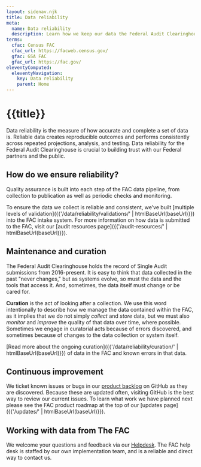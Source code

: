 ```yaml
---
layout: sidenav.njk
title: Data reliability
meta:
  name: Data reliability
  description: Learn how we keep our data the Federal Audit Clearinghouse reliable.
terms:
  cfac: Census FAC
  cfac_url: https://facweb.census.gov/
  gfac: GSA FAC
  gfac_url: https://fac.gov/
eleventyComputed:
  eleventyNavigation:
    key: Data reliability
    parent: Home
---
```



# {{title}}

Data reliability is the measure of how accurate and complete a set of data is. Reliable data creates reproducible outcomes and performs consistently across repeated projections, analysis, and testing. Data reliability for the Federal Audit Clearinghouse is crucial to building trust with our Federal partners and the public.

## How do we ensure reliability?

Quality assurance is built into each step of the FAC data pipeline, from collection to publication as well as periodic checks and monitoring.

To ensure the data we collect is reliable and consistent, we’ve built [multiple levels of validation]({{'/data/reliability/validations/' | htmlBaseUrl(baseUrl)}}) into the FAC intake system. For more information on how data is submitted to the FAC, visit our [audit resources page]({{'/audit-resources/' | htmlBaseUrl(baseUrl)}}). 

## Maintenance and curation

The Federal Audit Clearinghouse holds the record of Single Audit submissions from 2016-present. It is easy to think that data collected in the past "never changes," but as systems evolve, so must the data and the tools that access it. And, sometimes, the data itself must change or be cared for. 

**Curation** is the act of looking after a collection. We use this word intentionally to describe how we manage the data contained within the FAC, as it implies that we do not simply *collect* and *store* data, but we must also *monitor* and *improve* the quality of that data over time, where possible. Sometimes we engage in curatorial acts because of errors discovered, and sometimes because of changes to the data collection or system itself.

[Read more about the ongoing curation]({{'/data/reliability/curation/' | htmlBaseUrl(baseUrl)}}) of data in the FAC and known errors in that data. 

## Continuous improvement

We ticket known issues or bugs in our [product backlog](https://github.com/orgs/GSA-TTS/projects/11/views/6?filterQuery=is%3Aopen+status%3ABacklog) on GitHub as they are discovered. Because these are updated often, visiting GitHub is the best way to review our current issues. To learn what work we have planned next please see the FAC product roadmap at the top of our [updates page]({{'/updates/' | htmlBaseUrl(baseUrl)}}).

## Working with data from The FAC

We welcome your questions and feedback via our [Helpdesk](https://support.fac.gov/hc/en-us/requests/new). The FAC help desk is staffed by our own implementation team, and is a reliable and direct way to contact us.